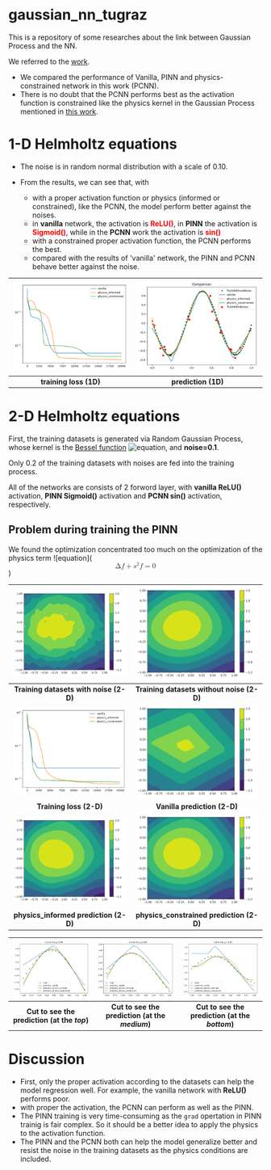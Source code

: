 # gaussian_nn_tugraz
This is a repository of some researches about the link between Gaussian Process and the NN.

We referred to the [work](https://arxiv.org/abs/2209.12737).

- We compared the performance of Vanilla, PINN and physics-constrained network in this work (PCNN).
- There is no doubt that the PCNN performs best as the activation function is constrained like the physics kernel 
in the Gaussian Process mentioned in [this work](https://arxiv.org/pdf/1905.07907.pdf).

# 1-D Helmholtz equations
- The noise is in random normal distribution with a scale of 0.10.

- From the results, we can see that, with 
    - with a proper activation function or physics (informed or constrained), like the PCNN, the model perform
better against the noises.
    - in **vanilla** network, the activation is <span style="color:red">**ReLU()**</span>, 
  in **PINN** the activation is <span style="color:red">**Sigmoid()**</span>, while in the
  **PCNN** work the activation is <span style="color:red">**sin()**</span>
    - with a constrained proper activation function, the PCNN performs the best.
    - compared with the results of 'vanilla' network, the PINN and PCNN behave better against the noise.
    
| ![space-1.jpg](./figs/loss_train.png) | ![space-1.jpg](./figs/prediction.png) |
|:--:| :--:| 
| **training loss (1D)** |**prediction (1D)**|


# 2-D Helmholtz equations
First, the training datasets is generated via Random Gaussian Process, whose kernel is the [Bessel function](https://en.wikipedia.org/wiki/Bessel_function)
![equation](https://latex.codecogs.com/svg.image?J_0(k\|\mathbf{x}&space;-\mathbf{x}'&space;\|)), and **noise=0.1**.

Only 0.2 of the training datasets with noises are fed into the training process.

All of the networks are consists of 2 forword layer, with **vanilla ReLU()** activation, **PINN Sigmoid()** activation 
and **PCNN 
sin()** activation, respectively.

## Problem during training the PINN
We found the optimization concentrated too much on the optimization of the physics term 
![equation](<math xmlns="http://www.w3.org/1998/Math/MathML" display="block"><mi mathvariant="normal">Δ</mi><mi>f</mi><mo>+</mo><msup><mi>s</mi><mn>2</mn></msup><mi>f</mi><mo>=</mo><mn>0</mn></math>)

    
| ![space-1.jpg](./helmholtz_2d/xy_data/contourf_helmholtz_noise.png) | ![space-1.jpg](./helmholtz_2d/xy_data/contourf_helmholtz_Truth.png) |
|:--:| :--:| 
| **Training datasets with noise (2-D)** |**Training datasets without noise (2-D)**|
| ![space-1.jpg](./helmholtz_2d/xy_data/training_loss.png) | ![space-1.jpg](./helmholtz_2d/xy_data/vanilla.png) |
| **Training loss (2-D)** |**Vanilla prediction (2-D)**|
| ![space-1.jpg](./helmholtz_2d/xy_data/physics_informed.png) | ![space-1.jpg](./helmholtz_2d/xy_data/physics_constrained.png) |
| **physics_informed prediction (2-D)** |**physics_constrained prediction (2-D)**|


| ![space-1.jpg](./helmholtz_2d/xy_data/error_cut_1.00.png) | ![space-1.jpg](./helmholtz_2d/xy_data/error_cut_0.05.png) | ![](./helmholtz_2d/xy_data/error_cut_-1.00.png)|
|:--:| :--:| :--:| 
| **Cut to see the prediction (at the *top*)** |**Cut to see the prediction (at the *medium*)**|**Cut to see the prediction (at the *bottom*)**|



# Discussion
- First, only the proper activation according to the datasets can help the model regression well. For example, the
vanilla network with **ReLU()** performs poor.
- with proper the activation, the PCNN can perform as well as the PINN. 
- The PINN training is very time-consuming as the `grad` opertation in PINN trainig is fair complex. 
So it should be a better idea to apply the physics to the activation function.
- The PINN and the PCNN both can help the model generalize better and resist the noise in the training datasets as the 
physics conditions are included.








